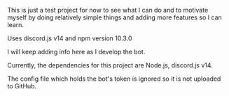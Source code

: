 This is just a test project for now to see what I can do and to motivate myself by doing relatively simple things and adding more features so I can learn.

Uses discord.js v14 and npm version 10.3.0

I will keep adding info here as I develop the bot.

Currently, the dependencies for this project are Node.js, discord.js v14.

The config file which holds the bot's token is ignored so it is not uploaded to GitHub.